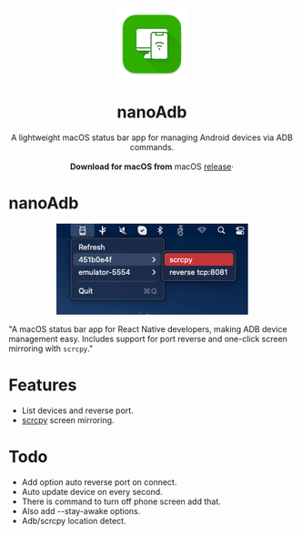 <div align="center">
   <img align="center" width="128px" src="resources/icon.png" />
	<h1 align="center"><b>nanoAdb</b></h1>
	<p align="center">
		A lightweight macOS status bar app for managing Android devices via ADB commands.
    <br />
    <br />
    <b>Download for macOS from</b>
    macOS <a href="https://app.gitbutler.com/downloads/release/darwin/aarch64/dmg">release</a>·
    <br />
  </p>
</div>

# nanoAdb

<p align="center">
	<img src="resources/screenshot.png" alt="nanoAdb on M1 mac" />
</p>

"A macOS status bar app for React Native developers, making ADB device management easy. Includes support for port reverse and one-click screen mirroring with `scrcpy`."

# Features

- List devices and reverse port.
- [scrcpy](https://github.com/Genymobile/scrcpy) screen mirroring.

# Todo

- Add option auto reverse port on connect.
- Auto update device on every second.
- There is command to turn off phone screen add that.
- Also add --stay-awake options.
- Adb/scrcpy location detect.
